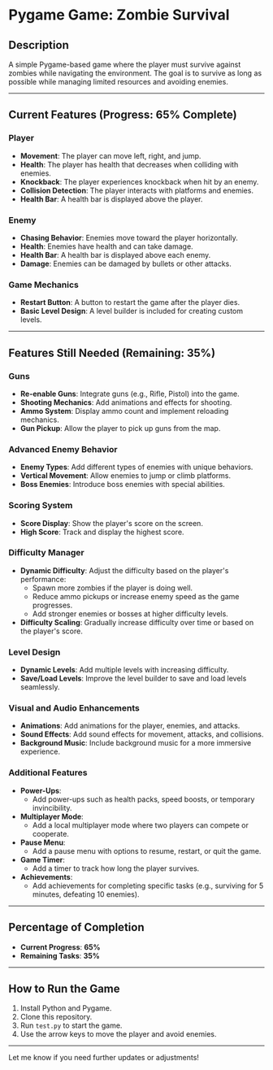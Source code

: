 # Pygame Game: Zombie Survival

## Description
A simple Pygame-based game where the player must survive against zombies while navigating the environment. The goal is to survive as long as possible while managing limited resources and avoiding enemies.

---

## Current Features (Progress: **65% Complete**)

### Player
- **Movement**: The player can move left, right, and jump.
- **Health**: The player has health that decreases when colliding with enemies.
- **Knockback**: The player experiences knockback when hit by an enemy.
- **Collision Detection**: The player interacts with platforms and enemies.
- **Health Bar**: A health bar is displayed above the player.

### Enemy
- **Chasing Behavior**: Enemies move toward the player horizontally.
- **Health**: Enemies have health and can take damage.
- **Health Bar**: A health bar is displayed above each enemy.
- **Damage**: Enemies can be damaged by bullets or other attacks.

### Game Mechanics
- **Restart Button**: A button to restart the game after the player dies.
- **Basic Level Design**: A level builder is included for creating custom levels.

---

## Features Still Needed (Remaining: **35%**)

### Guns
- **Re-enable Guns**: Integrate guns (e.g., Rifle, Pistol) into the game.
- **Shooting Mechanics**: Add animations and effects for shooting.
- **Ammo System**: Display ammo count and implement reloading mechanics.
- **Gun Pickup**: Allow the player to pick up guns from the map.

### Advanced Enemy Behavior
- **Enemy Types**: Add different types of enemies with unique behaviors.
- **Vertical Movement**: Allow enemies to jump or climb platforms.
- **Boss Enemies**: Introduce boss enemies with special abilities.

### Scoring System
- **Score Display**: Show the player's score on the screen.
- **High Score**: Track and display the highest score.

### Difficulty Manager
- **Dynamic Difficulty**: Adjust the difficulty based on the player's performance:
  - Spawn more zombies if the player is doing well.
  - Reduce ammo pickups or increase enemy speed as the game progresses.
  - Add stronger enemies or bosses at higher difficulty levels.
- **Difficulty Scaling**: Gradually increase difficulty over time or based on the player's score.

### Level Design
- **Dynamic Levels**: Add multiple levels with increasing difficulty.
- **Save/Load Levels**: Improve the level builder to save and load levels seamlessly.

### Visual and Audio Enhancements
- **Animations**: Add animations for the player, enemies, and attacks.
- **Sound Effects**: Add sound effects for movement, attacks, and collisions.
- **Background Music**: Include background music for a more immersive experience.

### Additional Features
- **Power-Ups**:
  - Add power-ups such as health packs, speed boosts, or temporary invincibility.
- **Multiplayer Mode**:
  - Add a local multiplayer mode where two players can compete or cooperate.
- **Pause Menu**:
  - Add a pause menu with options to resume, restart, or quit the game.
- **Game Timer**:
  - Add a timer to track how long the player survives.
- **Achievements**:
  - Add achievements for completing specific tasks (e.g., surviving for 5 minutes, defeating 10 enemies).

---

## Percentage of Completion
- **Current Progress**: **65%**
- **Remaining Tasks**: **35%**

---

## How to Run the Game
1. Install Python and Pygame.
2. Clone this repository.
3. Run `test.py` to start the game.
4. Use the arrow keys to move the player and avoid enemies.

---

Let me know if you need further updates or adjustments!